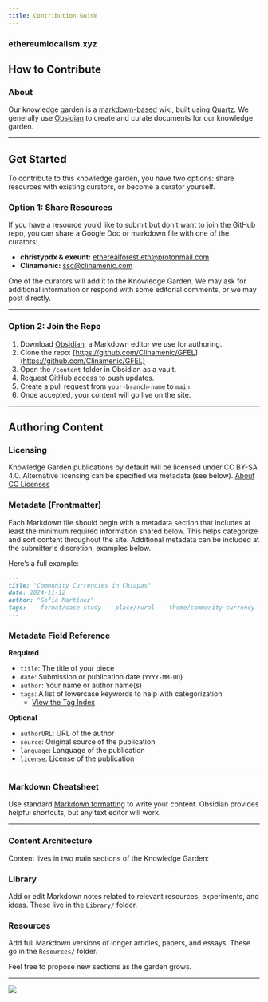```yaml
---
title: Contribution Guide
---
```

### ethereumlocalism.xyz

## How to Contribute

### About

Our knowledge garden is a [markdown-based](https://www.markdownguide.org/cheat-sheet/) wiki, built using [Quartz](https://quartz.jzhao.xyz/). We generally use [Obsidian](https://obsidian.md/) to create and curate documents for our knowledge garden.

---

## Get Started

To contribute to this knowledge garden, you have two options: share resources with existing curators, or become a curator yourself.

### Option 1: Share Resources

If you have a resource you’d like to submit but don’t want to join the GitHub repo, you can share a Google Doc or markdown file with one of the curators:

- **christypdx & exeunt:** [etherealforest.eth@protonmail.com](mailto:etherealforest.eth@protonmail.com)
- **Clinamenic:** [ssc@clinamenic.com](mailto:ssc@clinamenic.com)

One of the curators will add it to the Knowledge Garden. We may ask for additional information or respond with some editorial comments, or we may post directly.

---

### Option 2: Join the Repo

1. Download [Obsidian](https://obsidian.md/download), a Markdown editor we use for authoring.
2. Clone the repo: [https://github.com/Clinamenic/GFEL](https://github.com/Clinamenic/GFEL)
3. Open the `/content` folder in Obsidian as a vault.
4. Request GitHub access to push updates.
5. Create a pull request from `your-branch-name` to `main`.
6. Once accepted, your content will go live on the site.

---

## Authoring Content

### Licensing
Knowledge Garden publications by default will be licensed under CC BY-SA 4.0. Alternative licensing can be specified via metadata (see below). [About CC Licenses](https://creativecommons.org/share-your-work/cclicenses/)

### Metadata (Frontmatter)

Each Markdown file should begin with a metadata section that includes at least the minimum required information shared below. This helps categorize and sort content throughout the site. Additional metadata can be included at the submitter's discretion, examples below.

Here’s a full example:

```markdown
---
title: "Community Currencies in Chiapas"
date: 2024-11-12
author: "Sofia Martínez"
tags:  - format/case-study  - place/rural  - theme/community-currency
---
```

### Metadata Field Reference

**Required**
- `title`: The title of your piece
- `date`: Submission or publication date (`YYYY-MM-DD`)
- `author`: Your name or author name(s)
- `tags`: A list of lowercase keywords to help with categorization
	- [View the Tag Index](/tag-index)

**Optional**
- `authorURL`: URL of the author
- `source`: Original source of the publication
- `language`: Language of the publication
- `license`: License of the publication

---

### Markdown Cheatsheet

Use standard [Markdown formatting](https://www.markdownguide.org/cheat-sheet/) to write your content. Obsidian provides helpful shortcuts, but any text editor will work.

---

### Content Architecture

Content lives in two main sections of the Knowledge Garden:

### Library

Add or edit Markdown notes related to relevant resources, experiments, and ideas. These live in the `Library/` folder.

### Resources

Add full Markdown versions of longer articles, papers, and essays. These go in the `Resources/` folder.

Feel free to propose new sections as the garden grows.

---

![](gfel-boulderhub.png)